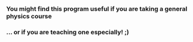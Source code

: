 ### You might find this program useful if you are taking a general physics course 
### ... or if you are teaching one especially! ;)
